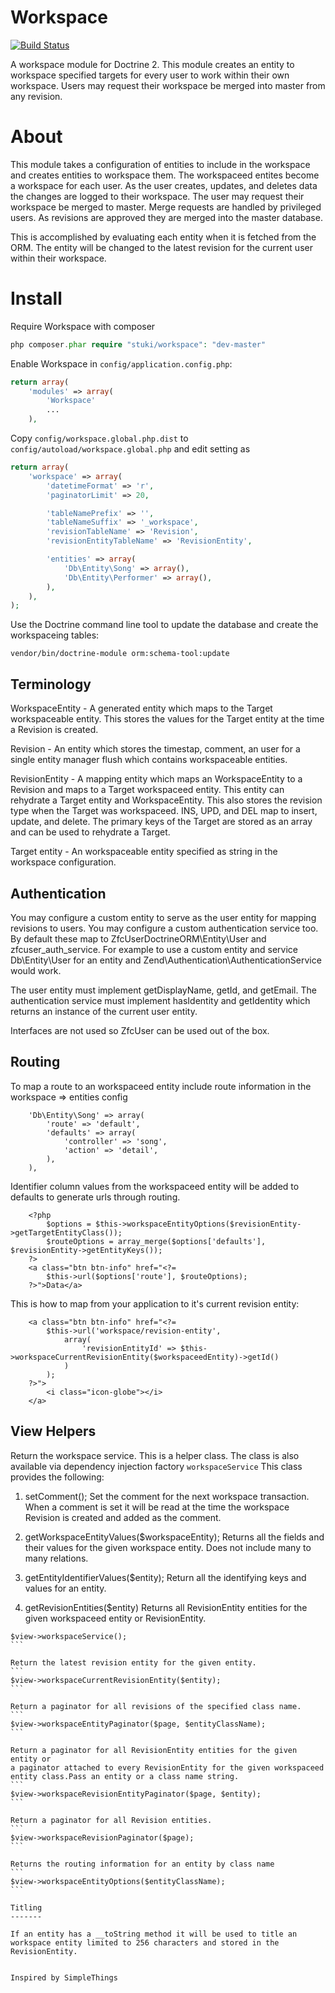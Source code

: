 Workspace
===============

[![Build Status](https://travis-ci.org/StukiOrg/Workspace.png)](https://travis-ci.org/StukiOrg/Workspace)

A workspace module for Doctrine 2.  This module creates an entity to workspace specified targets for every user to work within their own workspace.  Users may request their workspace be merged into master from any revision.  

About
=====

This module takes a configuration of entities to include in the workspace and creates 
entities to workspace them.  The workspaceed entites become a workspace for each user.  As the user creates, updates, and deletes data the changes are logged to their workspace.  The user may request their workspace be merged to master.  Merge requests are handled by privileged users.  As revisions are approved they are merged into the master database.

This is accomplished by evaluating each entity when it is fetched from the ORM.  The entity will be changed to the latest revision for the current user within their workspace.  


Install
=======

Require Workspace with composer 

```php
php composer.phar require "stuki/workspace": "dev-master"
```


Enable Workspace in `config/application.config.php`: 
```php
return array(
    'modules' => array(
        'Workspace'
        ...
    ),
```

Copy `config/workspace.global.php.dist` to `config/autoload/workspace.global.php` and edit setting as

```php
return array(
    'workspace' => array(
        'datetimeFormat' => 'r',
        'paginatorLimit' => 20,

        'tableNamePrefix' => '',
        'tableNameSuffix' => '_workspace',
        'revisionTableName' => 'Revision',
        'revisionEntityTableName' => 'RevisionEntity',

        'entities' => array(           
            'Db\Entity\Song' => array(),
            'Db\Entity\Performer' => array(),
        ),
    ),
);
```

Use the Doctrine command line tool to update the database and create the workspaceing tables:

```shell
vendor/bin/doctrine-module orm:schema-tool:update
```


Terminology
-----------

WorkspaceEntity - A generated entity which maps to the Target workspaceable entity.  This stores the values for the Target entity at the time a Revision is created.

Revision - An entity which stores the timestap, comment, an user for a single entity manager flush which contains workspaceable entities.

RevisionEntity - A mapping entity which maps an WorkspaceEntity to a Revision and maps to a Target workspaceed entity.  This entity can rehydrate a Target entity and WorkspaceEntity.  This also stores the revision type when the Target was workspaceed.  INS, UPD, and DEL map to insert, update, and delete.  The primary keys of the Target are stored as an array and can be used to rehydrate a Target.

Target entity - An workspaceable entity specified as string in the workspace configuration.


Authentication 
--------------

You may configure a custom entity to serve as the user entity for mapping revisions to users.  You may configure a custom authentication service too.  By default these map to ZfcUserDoctrineORM\Entity\User and zfcuser_auth_service.  For example to use a custom entity and service Db\Entity\User for an entity and Zend\Authentication\AuthenticationService would work.

The user entity must implement getDisplayName, getId, and getEmail.  The authentication service must implement hasIdentity and getIdentity which returns an instance of the current user entity.

Interfaces are not used so ZfcUser can be used out of the box.


Routing
-------

To map a route to an workspaceed entity include route information in the workspace => entities config

```
    'Db\Entity\Song' => array(
        'route' => 'default',
        'defaults' => array(
            'controller' => 'song',
            'action' => 'detail',
        ),
    ),
```

Identifier column values from the workspaceed entity will be added to defaults to generate urls through routing.

```
    <?php
        $options = $this->workspaceEntityOptions($revisionEntity->getTargetEntityClass());
        $routeOptions = array_merge($options['defaults'], $revisionEntity->getEntityKeys());
    ?>
    <a class="btn btn-info" href="<?=
        $this->url($options['route'], $routeOptions);
    ?>">Data</a>
```

This is how to map from your application to it's current revision entity:

```
    <a class="btn btn-info" href="<?=
        $this->url('workspace/revision-entity',
            array(
                'revisionEntityId' => $this->workspaceCurrentRevisionEntity($workspaceedEntity)->getId()
            )
        );
    ?>">
        <i class="icon-globe"></i>
    </a>
```


View Helpers
------------

Return the workspace service.  This is a helper class.  The class is also available via dependency injection factory ```workspaceService```
This class provides the following:

1. setComment();
    Set the comment for the next workspace transaction.  When a comment is set it will be read at the time the workspace Revision is created and added as the comment.

2. getWorkspaceEntityValues($workspaceEntity);
    Returns all the fields and their values for the given workspace entity.  Does not include many to many relations.

3. getEntityIdentifierValues($entity);
    Return all the identifying keys and values for an entity.
    
4. getRevisionEntities($entity)
    Returns all RevisionEntity entities for the given workspaceed entity or RevisionEntity.
    
````
$view->workspaceService();
```

Return the latest revision entity for the given entity.
```
$view->workspaceCurrentRevisionEntity($entity);
```

Return a paginator for all revisions of the specified class name.
```
$view->workspaceEntityPaginator($page, $entityClassName);
```

Return a paginator for all RevisionEntity entities for the given entity or 
a paginator attached to every RevisionEntity for the given workspaceed entity class.Pass an entity or a class name string.
```
$view->workspaceRevisionEntityPaginator($page, $entity);
```

Return a paginator for all Revision entities.
```
$view->workspaceRevisionPaginator($page);
```

Returns the routing information for an entity by class name
```
$view->workspaceEntityOptions($entityClassName);
```

Titling
-------

If an entity has a __toString method it will be used to title an workspace entity limited to 256 characters and stored in the RevisionEntity.


Inspired by SimpleThings
